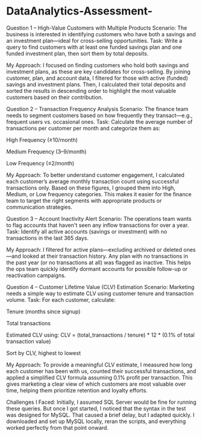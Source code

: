 # DataAnalytics-Assessment-

Question 1 – High-Value Customers with Multiple Products
Scenario: The business is interested in identifying customers who have both a savings and an investment plan—ideal for cross-selling opportunities.
Task: Write a query to find customers with at least one funded savings plan and one funded investment plan, then sort them by total deposits.

My Approach:
I focused on finding customers who hold both savings and investment plans, as these are key candidates for cross-selling. By joining customer, plan, and account data, I filtered for those with active (funded) savings and investment plans. Then, I calculated their total deposits and sorted the results in descending order to highlight the most valuable customers based on their contribution.

Question 2 – Transaction Frequency Analysis
Scenario: The finance team needs to segment customers based on how frequently they transact—e.g., frequent users vs. occasional ones.
Task: Calculate the average number of transactions per customer per month and categorize them as:

High Frequency (≥10/month)

Medium Frequency (3–9/month)

Low Frequency (≤2/month)

My Approach:
To better understand customer engagement, I calculated each customer’s average monthly transaction count using successful transactions only. Based on these figures, I grouped them into High, Medium, or Low frequency categories. This makes it easier for the finance team to target the right segments with appropriate products or communication strategies.

Question 3 – Account Inactivity Alert
Scenario: The operations team wants to flag accounts that haven't seen any inflow transactions for over a year.
Task: Identify all active accounts (savings or investment) with no transactions in the last 365 days.

My Approach:
I filtered for active plans—excluding archived or deleted ones—and looked at their transaction history. Any plan with no transactions in the past year (or no transactions at all) was flagged as inactive. This helps the ops team quickly identify dormant accounts for possible follow-up or reactivation campaigns.

Question 4 – Customer Lifetime Value (CLV) Estimation
Scenario: Marketing needs a simple way to estimate CLV using customer tenure and transaction volume.
Task: For each customer, calculate:

Tenure (months since signup)

Total transactions

Estimated CLV using:
CLV = (total_transactions / tenure) * 12 * (0.1% of total transaction value)

Sort by CLV, highest to lowest

My Approach:
To provide a meaningful CLV estimate, I measured how long each customer has been with us, counted their successful transactions, and applied a simplified CLV formula assuming 0.1% profit per transaction. This gives marketing a clear view of which customers are most valuable over time, helping them prioritize retention and loyalty efforts.

Challenges I Faced:
Initially, I assumed SQL Server would be fine for running these queries. But once I got started, I noticed that the syntax in the test was designed for MySQL. That caused a brief delay, but I adapted quickly. I downloaded and set up MySQL locally, reran the scripts, and everything worked perfectly from that point onward.
